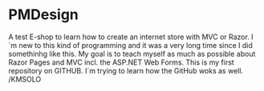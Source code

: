 # PMDesign
A test E-shop to learn how to create an internet store with MVC or Razor.
I´m new to this kind of programming and it was a very long time since I did somethinhg like this.
My goal is to teach myself as much as possible about Razor Pages and MVC incl. the ASP.NET Web Forms.
This is my first repository on GITHUB.
I´m trying to learn how the GitHub woks as well.
/KMSOLO
